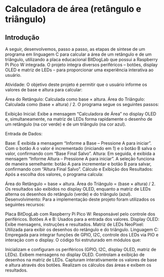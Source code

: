 # Calculadora de área (retângulo e triângulo)

## Introdução
A seguir, desenvolvemos, passo a passo, as etapas de síntese de um programa em linguagem C para calcular a área de um retângulo e de um triângulo, utilizando a placa educacional BitDogLab que possui a Raspberry Pi Pico W integrada. O projeto integra diversos periféricos – botões, display OLED e matriz de LEDs – para proporcionar uma experiência interativa ao usuário.

Atividade:
O objetivo deste projeto é permitir que o usuário informe os valores de base e altura para calcular:

Área do Retângulo: Calculada como base × altura.
Área do Triângulo: Calculada como (base × altura) / 2.
O programa segue os seguintes passos:

Exibição Inicial:
Exibe a mensagem “Calculadora de Área” no display OLED e, simultaneamente, na matriz de LEDs forma rapidamente o desenho de um retângulo (na cor verde) e de um triângulo (na cor azul).

Entrada de Dados:

Base:
É exibida a mensagem “Informe a Base – Pressione A para iniciar”. Com o botão A o valor é incrementado (iniciando em 1) e o botão B salva o valor, confirmando com “Base Final Salvo”.
Altura:
Em seguida, é exibida a mensagem “Informe Altura – Pressione A para iniciar”. A seleção funciona de maneira semelhante: botão A para incrementar e botão B para salvar, confirmando com “Altura Final Salvo”.
Cálculo e Exibição dos Resultados:
Após a escolha dos valores, o programa calcula:

Área do Retângulo = base × altura.
Área do Triângulo = (base × altura) / 2.
Os resultados são exibidos no display OLED, enquanto a matriz de LEDs alterna os desenhos do retângulo (verde) e do triângulo (azul).
Desenvolvimento:
Para a implementação deste projeto foram utilizados os seguintes recursos:

Placa BitDogLab com Raspberry Pi Pico W: Responsável pelo controle dos periféricos.
Botões A e B: Usados para a entrada dos valores.
Display OLED: Exibe mensagens, instruções e resultados.
Matriz de LEDs NeoPixel: Utilizada para exibir os desenhos do retângulo e do triângulo.
Linguagem C: Empregada para integrar funções de GPIO, I2C, controle dos LEDs via PIO e interação com o display.
O código foi estruturado em módulos que:

Inicializam e configuram os periféricos (GPIO, I2C, display OLED, matriz de LEDs).
Exibem mensagens no display OLED.
Controlam a exibição de desenhos na matriz de LEDs.
Capturam interativamente os valores de base e altura através dos botões.
Realizam os cálculos das áreas e exibem os resultados.
